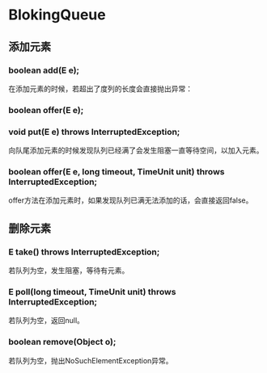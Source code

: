 # BlokingQueue


## 添加元素

### boolean add(E e);

在添加元素的时候，若超出了度列的长度会直接抛出异常：

### boolean offer(E e);

### void put(E e) throws InterruptedException;

向队尾添加元素的时候发现队列已经满了会发生阻塞一直等待空间，以加入元素。

### boolean offer(E e, long timeout, TimeUnit unit) throws InterruptedException;

offer方法在添加元素时，如果发现队列已满无法添加的话，会直接返回false。

## 删除元素

### E take() throws InterruptedException;

若队列为空，发生阻塞，等待有元素。

### E poll(long timeout, TimeUnit unit) throws InterruptedException;

若队列为空，返回null。

### boolean remove(Object o);

若队列为空，抛出NoSuchElementException异常。